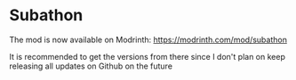 # Subathon
The mod is now available on Modrinth: https://modrinth.com/mod/subathon

It is recommended to get the versions from there since I don't  plan on keep releasing all updates on Github on the future
